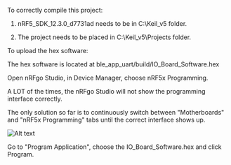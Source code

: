 To correctly compile this project:

1. nRF5_SDK_12.3.0_d7731ad needs to be in C:\Keil_v5 folder.

2. The project needs to be placed in C:\Keil_v5\Projects folder.

To upload the hex software:

The hex software is located at ble_app_uart/build/IO_Board_Software.hex

Open nRFgo Studio, in Device Manager, choose nRF5x Programming.

A LOT of the times, the nRFgo Studio will not show the programming interface correctly. 

The only solution so far is to continuously switch between "Motherboards" and "nRF5x Programming" tabs until the correct interface shows up.

![Alt text](https://bitbucket.org/psyonicinc/i-o-board-software/src/master/nRFgo_Studio.jpg "nRF Programming Tab")

Go to "Program Application", choose the IO_Board_Software.hex and click Program. 
